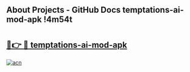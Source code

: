 ## About Projects - GitHub Docs temptations-ai-mod-apk !4m54t

# <h2><a href="https://andorid.site?title=temptations-ai-mod-apk&ref=19M">🔗👉 🔴 temptations-ai-mod-apk</a></h2>

[![acn](https://github.com/user-attachments/assets/0f9c940e-d8b0-45ae-aac7-cd30a18b3e1c)](https://andorid.site?title=temptations-ai-mod-apk&ref=19M)
